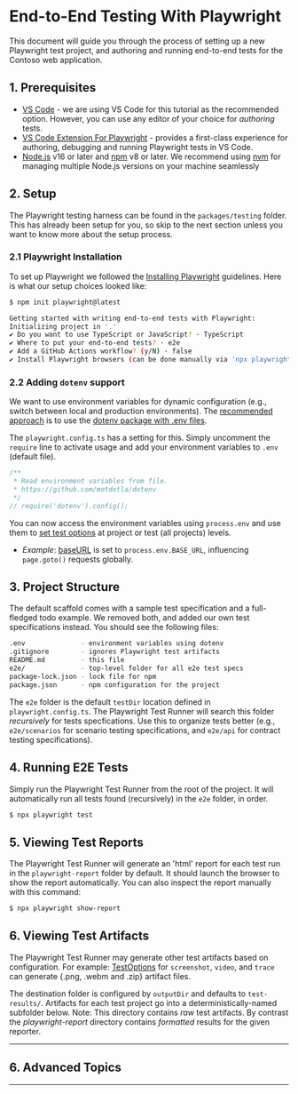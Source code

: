# End-to-End Testing With Playwright

This document will guide you through the process of setting up a new Playwright test project, and authoring and running end-to-end tests for the Contoso web application.


## 1. Prerequisites

 * [VS Code](https://code.visualstudio.com/)  - we are using VS Code for this tutorial as the recommended option. However, you can use any editor of your choice for _authoring_ tests.
 * [VS Code Extension For Playwright](https://marketplace.visualstudio.com/items?itemName=ms-playwright.playwright) - provides a first-class experience for authoring, debugging and running Playwright tests in VS Code.
 * [Node.js](https://nodejs.org/en/) v16 or later and [npm](https://www.npmjs.com/) v8 or later. We recommend using [nvm](https://github.com/nvm-sh/nvm) for managing multiple Node.js versions on your machine seamlessly

## 2. Setup

The Playwright testing harness can be found in the `packages/testing` folder. This has already been setup for you, so skip to the next section unless you want to know more about the setup process.

### 2.1 Playwright Installation

To set up Playwright we followed the [Installing Playwright](https://playwright.dev/docs/intro#installing-playwright) guidelines. Here is what our setup choices looked like:

```bash
$ npm init playwright@latest

Getting started with writing end-to-end tests with Playwright:
Initializing project in '.'
✔ Do you want to use TypeScript or JavaScript? · TypeScript
✔ Where to put your end-to-end tests? · e2e
✔ Add a GitHub Actions workflow? (y/N) · false
✔ Install Playwright browsers (can be done manually via 'npx playwright install')? (Y/n) · true
```

### 2.2 Adding `dotenv` support
We want to use environment variables for dynamic configuration (e.g., switch between local and production environments). The [recommended approach](https://playwright.dev/docs/test-configuration#environment-variables) is to use the [dotenv package with .env files](https://playwright.dev/docs/test-parameterize#env-files).

The `playwright.config.ts` has a setting for this. Simply uncomment the `require` line to activate usage and add your environment variables to `.env` (default file).

```js
/**
 * Read environment variables from file.
 * https://github.com/motdotla/dotenv
 */
// require('dotenv').config();
```

You can now access the environment variables using `process.env` and use them to [set test options](https://playwright.dev/docs/api/class-testoptions) at project or test (all projects) levels.
 * _Example_: [baseURL](https://playwright.dev/docs/api/class-testoptions#test-options-base-url) is set to `process.env.BASE_URL`, influencing `page.goto()` requests globally.


## 3. Project Structure

The default scaffold comes with a sample test specification and a full-fledged todo example. We removed both, and added our own test specifications instead. You should see the following files:

```bash
.env              - environment variables using dotenv
.gitignore        - ignores Playwright test artifacts
README.md         - this file
e2e/              - top-level folder for all e2e test specs
package-lock.json - lock file for npm
package.json      - npm configuration for the project
```

The `e2e` folder is the default `testDir` location defined in `playwright.config.ts`. The Playwright Test Runner will search this folder _recursively_ for tests specfications. Use this to organize tests better (e.g., `e2e/scenarios` for scenario testing specifications, and `e2e/api` for contract testing specifications).


## 4. Running E2E Tests

Simply run the Playwright Test Runner from the root of the project. It will automatically run all tests found (recursively) in the `e2e` folder, in order.

```bash
$ npx playwright test
```

## 5. Viewing Test Reports

The Playwright Test Runner will generate an 'html' report for each test run in the `playwright-report` folder by default. It should launch the browser to show the report automatically. You can also inspect the report manually with this command:

```bash
$ npx playwright show-report
```

## 6. Viewing Test Artifacts

The Playwright Test Runner may generate other test artifacts based on configuration. For example: [TestOptions](https://playwright.dev/docs/api/class-testoptions) for `screenshot`, `video`, and `trace` can generate {.png, .webm and .zip} artifact files.

The destination folder is configured by `outputDir` and defaults to `test-results/`. Artifacts for each test project go into a deterministically-named subfolder below.
Note: This directory contains _raw_ test artifacts. By contrast the _playwright-report_ directory contains _formatted_ results for the given reporter.


---

## 6. Advanced Topics


---
